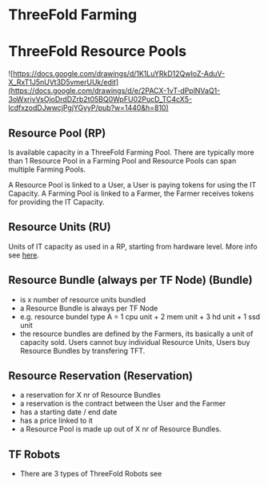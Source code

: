 

# ThreeFold Farming

# ThreeFold Resource Pools

![https://docs.google.com/drawings/d/1K1LuYRkD12QwIoZ-AduV-X_RxT1J5nUVt3D5vmerUUk/edit](https://docs.google.com/drawings/d/e/2PACX-1vT-dPplNVaQ1-3oWxrjvVsOjoDrdDZrb2t05BQ0WpFU02PucD_TC4cX5-lcdfxzodDJwwcjPgjYGyyP/pub?w=1440&h=810)

## Resource Pool (RP)

Is available capacity in a ThreeFold Farming Pool.
There are typically more than 1 Resource Pool in a Farming Pool and Resource Pools can span multiple Farming Pools.

A Resource Pool is linked to a User, a User is paying tokens for using the IT Capacity.
A Farming Pool is linked to a Farmer, the Farmer receives tokens for providing the IT Capacity.

## Resource Units (RU)

Units of IT capacity as used in a RP, starting from hardware level. More info see [here](https://github.com/threefoldtoken/info/blob/master/concepts/resource_units.md).



## Resource Bundle (always per TF Node) (Bundle)

- is x number of resource units bundled
- a Resource Bundle is always per TF Node
- e.g. resource bundel type A = 1 cpu unit + 2 mem unit + 3 hd unit + 1 ssd unit
- the resource bundles are defined by the Farmers, its basically a unit of capacity sold. Users cannot buy individual Resource Units, Users buy Resource Bundles by transfering TFT.

## Resource Reservation (Reservation)

- a reservation for X nr of Resource Bundles
- a reservation is the contract between the User and the Farmer
- has a starting date / end date
- has a price linked to it
- a Resource Pool is made up out of X nr of Resource Bundles.

## TF Robots

- There are 3 types of ThreeFold Robots see []()



